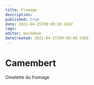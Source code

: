 ```yaml
---
title: Fromage
description: 
published: true
date: 2021-04-25T09:49:10.416Z
tags: 
editor: markdown
dateCreated: 2021-04-25T09:49:08.539Z
---
```


# Camembert
Omelette du fromage